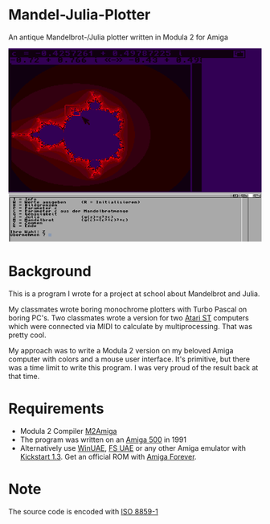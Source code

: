 # Mandel-Julia-Plotter
An antique Mandelbrot-/Julia plotter written in Modula 2 for Amiga

![Mandel-/Julia plotter](julia-plotter.png)

# Background

This is a program I wrote for a project at school about Mandelbrot and Julia.

My classmates wrote boring monochrome plotters with Turbo Pascal on boring PC's. Two classmates wrote a version for two [Atari ST](https://en.wikipedia.org/wiki/Atari_ST) computers which were connected via MIDI to calculate by multiprocessing. That was pretty cool.

My approach was to write a Modula 2 version on my beloved Amiga computer with colors and a mouse user interface. It's primitive, but there was a time limit to write this program. I was very proud of the result back at that time.

# Requirements

* Modula 2 Compiler [M2Amiga](http://m2amiga.claudio.ch/)
* The program was written on an [Amiga 500](https://en.wikipedia.org/wiki/Amiga_500) in 1991
* Alternatively use [WinUAE](http://www.winuae.net/), [FS UAE](https://fs-uae.net/) or any other Amiga emulator with [Kickstart 1.3](https://en.wikipedia.org/wiki/Kickstart_(Amiga)). Get an official ROM with [Amiga Forever](http://www.amigaforever.com/).

# Note
The source code is encoded with [ISO 8859-1](https://en.wikipedia.org/wiki/ISO/IEC_8859-1)
